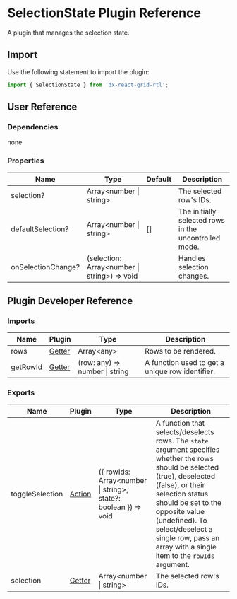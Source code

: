 # SelectionState Plugin Reference

A plugin that manages the selection state.

## Import

Use the following statement to import the plugin:

```js
import { SelectionState } from 'dx-react-grid-rtl';
```

## User Reference

### Dependencies

none

### Properties

Name | Type | Default | Description
-----|------|---------|------------
selection? | Array&lt;number &#124; string&gt; | | The selected row's IDs.
defaultSelection? | Array&lt;number &#124; string&gt; | [] | The initially selected rows in the uncontrolled mode.
onSelectionChange? | (selection: Array&lt;number &#124; string&gt;) => void | | Handles selection changes.

## Plugin Developer Reference

### Imports

Name | Plugin | Type | Description
-----|--------|------|------------
rows | [Getter](../../../dx-react-core/docs/reference/getter.md) | Array&lt;any&gt; | Rows to be rendered.
getRowId | [Getter](../../../dx-react-core/docs/reference/getter.md) | (row: any) => number &#124; string | A function used to get a unique row identifier.

### Exports

Name | Plugin | Type | Description
-----|--------|------|------------
toggleSelection | [Action](../../../dx-react-core/docs/reference/action.md) | ({ rowIds: Array&lt;number &#124; string&gt;, state?: boolean  }) => void | A function that selects/deselects rows. The `state` argument specifies whether the rows should be selected (true), deselected (false), or their selection status should be set to the opposite value (undefined). To select/deselect a single row, pass an array with a single item to the `rowIds` argument.
selection | [Getter](../../../dx-react-core/docs/reference/getter.md) | Array&lt;number &#124; string&gt; | The selected row's IDs.
